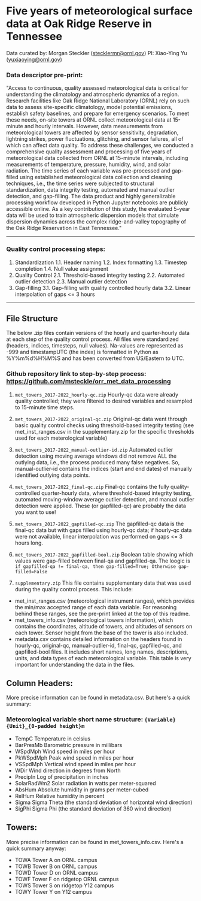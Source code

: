 # Five years of meteorological surface data at Oak Ridge Reserve in Tennessee
Data curated by: Morgan Steckler (stecklermr@ornl.gov)
PI: Xiao-Ying Yu (yuxiaoying@ornl.gov)

### Data descriptor pre-print: 
"Access to continuous, quality assessed meteorological data is critical for understanding the climatology and atmospheric dynamics of a region. Research facilities like Oak Ridge National Laboratory (ORNL) rely on such data to assess site-specific climatology, model potential emissions, establish safety baselines, and prepare for emergency scenarios. To meet these needs, on-site towers at ORNL collect meteorological data at 15-minute and hourly intervals. However, data measurements from meteorological towers are affected by sensor sensitivity, degradation, lightning strikes, power fluctuations, glitching, and sensor failures, all of which can affect data quality. To address these challenges, we conducted a comprehensive quality assessment and processing of five years of meteorological data collected from ORNL at 15-minute intervals, including measurements of temperature, pressure, humidity, wind, and solar radiation. The time series of each variable was pre-processed and gap-filled using established meteorological data collection and cleaning techniques, i.e., the time series were subjected to structural standardization, data integrity testing, automated and manual outlier detection, and gap-filling. The data product and highly generalizable processing workflow developed in Python Jupyter notebooks are publicly accessible online. As a key contribution of this study, the evaluated 5-year data will be used to train atmospheric dispersion models that simulate dispersion dynamics across the complex ridge-and-valley topography of the Oak Ridge Reservation in East Tennessee."

---

### Quality control processing steps:
1. Standardization
    1.1. Header naming
    1.2. Index formatting
    1.3. Timestep completion
    1.4. Null value assignment
2. Quality Control
    2.1. Threshold-based integrity testing
    2.2. Automated outlier detection
    2.3. Manual outlier detection
3. Gap-filling
    3.1. Gap-filling with quality controlled hourly data
    3.2. Linear interpolation of gaps <= 3 hours

---

## File Structure
The below .zip files contain versions of the hourly and quarter-hourly data at each step of the quality control process. All files were standardized (headers, indices, timesteps, null values). Na-values are represented as -999 and timestampUTC (the index) is formatted in Python as %Y%m%d%H%M%S and has been converted from US/Eastern to UTC.

### Github repository link to step-by-step process: https://github.com/msteckle/orr_met_data_processing
1. `met_towers_2017-2022_hourly-qc.zip`
Hourly-qc data were already quality controlled; they were filtered to desired variables and resampled to 15-minute time steps.

2. `met_towers_2017-2022_original-qc.zip`
Original-qc data went through basic quality control checks using threshold-based integrity testing (see met_inst_ranges.csv in the supplementary.zip for the specific thresholds used for each meterological variable)

3. `met_towers_2017-2022_manual-outlier-id.zip`
Automated outlier detection using moving average windows did not remove ALL the outlying data, i.e., the process produced many false negatives. So, manual-outlier-id contains the indices (start and end dates) of manually identified outlying data points.

4. `met_towers_2017-2022_final-qc.zip`
Final-qc contains the fully quality-controlled quarter-hourly data, where threshold-based integrity testing, automated moving-window average outlier detection, and manual outlier detection were applied. These (or gapfilled-qc) are probably the data you want to use!

5. `met_towers_2017-2022_gapfilled-qc.zip`
The gapfilled-qc data is the final-qc data but with gaps filled using hourly-qc data; if hourly-qc data were not available, linear interpolation was performed on gaps <= 3 hours long.

6. `met_towers_2017-2022_gapfilled-bool.zip`
Boolean table showing which values were gap-filled between final-qa and gapfilled-qa. The loogic is `if gapfilled-qa != final-qa, then gap-filled=True; Otherwise gap-filled=False`

7. `supplementary.zip`
This file contains supplementary data that was used during the quality control process. This include:
- met_inst_ranges.csv (meteorological instrument ranges), which provides the min/max accepted range of each data variable. For reasoning behind these ranges, see the pre-print linked at the top of this readme.
- met_towers_info.csv (meteorological towers information), which contains the coordinates, altitude of towers, and altitudes of sensors on each tower. Sensor height from the base of the tower is also included.
- metadata.csv contains detailed information on the headers found in hourly-qc, original-qc, manual-outlier-id, final-qc, gapfilled-qc, and gapfilled-bool files. It includes short names, long names, descriptions, units, and data types of each meteorological variable. This table is very important for understanding the data in the files.

## Column Headers:
More precise information can be found in metadata.csv. But here's a quick summary:
### Meteorological variable short name structure: `{Variable}{Unit}_{0-padded height}m`
- TempC         Temperature in celsius
- BarPresMb     Barometric pressure in millibars
- WSpdMph       Wind speed in miles per hour
- PkWSpdMph     Peak wind speed in miles per hour
- VSSpdMph      Vertical wind speed in miles per hour
- WDir          Wind direction in degrees from North
- PrecipIn      Log of precipitation in inches
- SolarRadWm2   Solar radiation in watts per meter-squared
- AbsHum        Absolute humidity in grams per meter-cubed
- RelHum        Relative humidity in percent
- Sigma         Sigma Theta (the standard deviation of horizontal wind direction)
- SigPhi        Sigma Phi (the standard deviation of 360 wind direction)

## Towers:
More precise information can be found in met_towers_info.csv. Here's a quick summary anyway:
- TOWA  Tower A on ORNL campus
- TOWB  Tower B on ORNL campus
- TOWD  Tower D on ORNL campus
- TOWF  Tower F on ridgetop ORNL campus
- TOWS  Tower S on ridgetop Y12 campus
- TOWY  Tower Y on Y12 campus